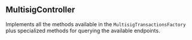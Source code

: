 ## MultisigController

Implements all the methods available in the `MultisigTransactionsFactory` plus specialized methods for querying the available endpoints.
